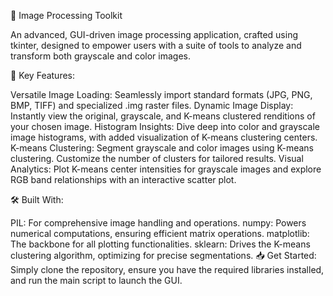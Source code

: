 🎨 Image Processing Toolkit

An advanced, GUI-driven image processing application, crafted using tkinter, designed to empower users with a suite of tools to analyze and transform both grayscale and color images.

🌟 Key Features:

Versatile Image Loading: Seamlessly import standard formats (JPG, PNG, BMP, TIFF) and specialized .img raster files.
Dynamic Image Display: Instantly view the original, grayscale, and K-means clustered renditions of your chosen image.
Histogram Insights: Dive deep into color and grayscale image histograms, with added visualization of K-means clustering centers.
K-means Clustering: Segment grayscale and color images using K-means clustering. Customize the number of clusters for tailored results.
Visual Analytics: Plot K-means center intensities for grayscale images and explore RGB band relationships with an interactive scatter plot.

🛠 Built With:

PIL: For comprehensive image handling and operations.
numpy: Powers numerical computations, ensuring efficient matrix operations.
matplotlib: The backbone for all plotting functionalities.
sklearn: Drives the K-means clustering algorithm, optimizing for precise segmentations.
📥 Get Started:
Simply clone the repository, ensure you have the required libraries installed, and run the main script to launch the GUI.
